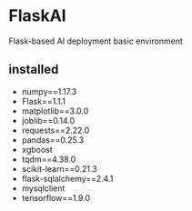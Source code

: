 # FlaskAI

Flask-based AI deployment basic environment

## installed
- numpy==1.17.3
- Flask==1.1.1
- matplotlib==3.0.0
- joblib==0.14.0
- requests==2.22.0
- pandas==0.25.3
- xgboost
- tqdm==4.38.0
- scikit-learn==0.21.3
- flask-sqlalchemy==2.4.1
- mysqlclient
- tensorflow==1.9.0